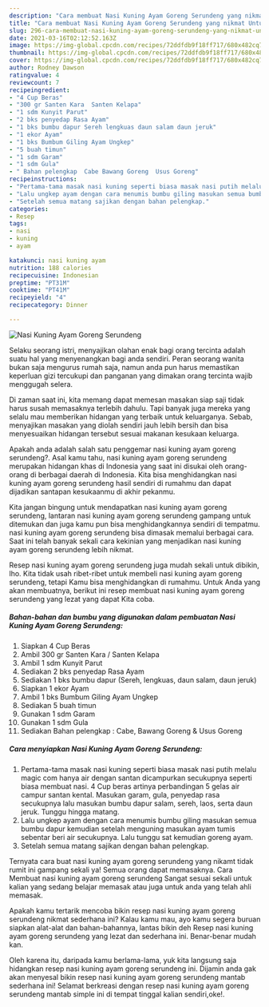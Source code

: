```yaml
---
description: "Cara membuat Nasi Kuning Ayam Goreng Serundeng yang nikmat Untuk Jualan"
title: "Cara membuat Nasi Kuning Ayam Goreng Serundeng yang nikmat Untuk Jualan"
slug: 296-cara-membuat-nasi-kuning-ayam-goreng-serundeng-yang-nikmat-untuk-jualan
date: 2021-03-16T02:12:52.163Z
image: https://img-global.cpcdn.com/recipes/72ddfdb9f18ff717/680x482cq70/nasi-kuning-ayam-goreng-serundeng-foto-resep-utama.jpg
thumbnail: https://img-global.cpcdn.com/recipes/72ddfdb9f18ff717/680x482cq70/nasi-kuning-ayam-goreng-serundeng-foto-resep-utama.jpg
cover: https://img-global.cpcdn.com/recipes/72ddfdb9f18ff717/680x482cq70/nasi-kuning-ayam-goreng-serundeng-foto-resep-utama.jpg
author: Rodney Dawson
ratingvalue: 4
reviewcount: 7
recipeingredient:
- "4 Cup Beras"
- "300 gr Santen Kara  Santen Kelapa"
- "1 sdm Kunyit Parut"
- "2 bks penyedap Rasa Ayam"
- "1 bks bumbu dapur Sereh lengkuas daun salam daun jeruk"
- "1 ekor Ayam"
- "1 bks Bumbum Giling Ayam Ungkep"
- "5 buah timun"
- "1 sdm Garam"
- "1 sdm Gula"
- " Bahan pelengkap  Cabe Bawang Goreng  Usus Goreng"
recipeinstructions:
- "Pertama-tama masak nasi kuning seperti biasa masak nasi putih melalu magic com hanya air dengan santan dicampurkan secukupnya seperti biasa membuat nasi. 4 Cup beras artinya perbandingan 5 gelas air campur santan kental. Masukan garam, gula, penyedap rasa secukupnya lalu masukan bumbu dapur salam, sereh, laos, serta daun jeruk. Tunggu hingga matang."
- "Lalu ungkep ayam dengan cara menumis bumbu giling masukan semua bumbu dapur kemudian setelah menguning masukan ayam tumis sebentar beri air secukupnya. Lalu tunggu sat kemudian goreng ayam."
- "Setelah semua matang sajikan dengan bahan pelengkap."
categories:
- Resep
tags:
- nasi
- kuning
- ayam

katakunci: nasi kuning ayam 
nutrition: 188 calories
recipecuisine: Indonesian
preptime: "PT31M"
cooktime: "PT41M"
recipeyield: "4"
recipecategory: Dinner

---
```



![Nasi Kuning Ayam Goreng Serundeng](https://img-global.cpcdn.com/recipes/72ddfdb9f18ff717/680x482cq70/nasi-kuning-ayam-goreng-serundeng-foto-resep-utama.jpg)

Selaku seorang istri, menyajikan olahan enak bagi orang tercinta adalah suatu hal yang menyenangkan bagi anda sendiri. Peran seorang  wanita bukan saja mengurus rumah saja, namun anda pun harus memastikan keperluan gizi tercukupi dan panganan yang dimakan orang tercinta wajib menggugah selera.

Di zaman  saat ini, kita memang dapat memesan masakan siap saji tidak harus susah memasaknya terlebih dahulu. Tapi banyak juga mereka yang selalu mau memberikan hidangan yang terbaik untuk keluarganya. Sebab, menyajikan masakan yang diolah sendiri jauh lebih bersih dan bisa menyesuaikan hidangan tersebut sesuai makanan kesukaan keluarga. 



Apakah anda adalah salah satu penggemar nasi kuning ayam goreng serundeng?. Asal kamu tahu, nasi kuning ayam goreng serundeng merupakan hidangan khas di Indonesia yang saat ini disukai oleh orang-orang di berbagai daerah di Indonesia. Kita bisa menghidangkan nasi kuning ayam goreng serundeng hasil sendiri di rumahmu dan dapat dijadikan santapan kesukaanmu di akhir pekanmu.

Kita jangan bingung untuk mendapatkan nasi kuning ayam goreng serundeng, lantaran nasi kuning ayam goreng serundeng gampang untuk ditemukan dan juga kamu pun bisa menghidangkannya sendiri di tempatmu. nasi kuning ayam goreng serundeng bisa dimasak memalui berbagai cara. Saat ini telah banyak sekali cara kekinian yang menjadikan nasi kuning ayam goreng serundeng lebih nikmat.

Resep nasi kuning ayam goreng serundeng juga mudah sekali untuk dibikin, lho. Kita tidak usah ribet-ribet untuk membeli nasi kuning ayam goreng serundeng, tetapi Kamu bisa menghidangkan di rumahmu. Untuk Anda yang akan membuatnya, berikut ini resep membuat nasi kuning ayam goreng serundeng yang lezat yang dapat Kita coba.

<!--inarticleads1-->

##### Bahan-bahan dan bumbu yang digunakan dalam pembuatan Nasi Kuning Ayam Goreng Serundeng:

1. Siapkan 4 Cup Beras
1. Ambil 300 gr Santen Kara / Santen Kelapa
1. Ambil 1 sdm Kunyit Parut
1. Sediakan 2 bks penyedap Rasa Ayam
1. Sediakan 1 bks bumbu dapur (Sereh, lengkuas, daun salam, daun jeruk)
1. Siapkan 1 ekor Ayam
1. Ambil 1 bks Bumbum Giling Ayam Ungkep
1. Sediakan 5 buah timun
1. Gunakan 1 sdm Garam
1. Gunakan 1 sdm Gula
1. Sediakan  Bahan pelengkap : Cabe, Bawang Goreng &amp; Usus Goreng




<!--inarticleads2-->

##### Cara menyiapkan Nasi Kuning Ayam Goreng Serundeng:

1. Pertama-tama masak nasi kuning seperti biasa masak nasi putih melalu magic com hanya air dengan santan dicampurkan secukupnya seperti biasa membuat nasi. 4 Cup beras artinya perbandingan 5 gelas air campur santan kental. Masukan garam, gula, penyedap rasa secukupnya lalu masukan bumbu dapur salam, sereh, laos, serta daun jeruk. Tunggu hingga matang.
1. Lalu ungkep ayam dengan cara menumis bumbu giling masukan semua bumbu dapur kemudian setelah menguning masukan ayam tumis sebentar beri air secukupnya. Lalu tunggu sat kemudian goreng ayam.
1. Setelah semua matang sajikan dengan bahan pelengkap.




Ternyata cara buat nasi kuning ayam goreng serundeng yang nikamt tidak rumit ini gampang sekali ya! Semua orang dapat memasaknya. Cara Membuat nasi kuning ayam goreng serundeng Sangat sesuai sekali untuk kalian yang sedang belajar memasak atau juga untuk anda yang telah ahli memasak.

Apakah kamu tertarik mencoba bikin resep nasi kuning ayam goreng serundeng nikmat sederhana ini? Kalau kamu mau, ayo kamu segera buruan siapkan alat-alat dan bahan-bahannya, lantas bikin deh Resep nasi kuning ayam goreng serundeng yang lezat dan sederhana ini. Benar-benar mudah kan. 

Oleh karena itu, daripada kamu berlama-lama, yuk kita langsung saja hidangkan resep nasi kuning ayam goreng serundeng ini. Dijamin anda gak akan menyesal bikin resep nasi kuning ayam goreng serundeng mantab sederhana ini! Selamat berkreasi dengan resep nasi kuning ayam goreng serundeng mantab simple ini di tempat tinggal kalian sendiri,oke!.


